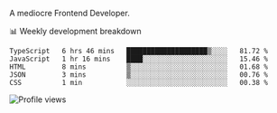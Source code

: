 A mediocre Frontend Developer.

📊 Weekly development breakdown
<!--START_SECTION:waka-->

```text
TypeScript   6 hrs 46 mins   ████████████████████▒░░░░   81.72 %
JavaScript   1 hr 16 mins    ████░░░░░░░░░░░░░░░░░░░░░   15.46 %
HTML         8 mins          ▒░░░░░░░░░░░░░░░░░░░░░░░░   01.68 %
JSON         3 mins          ▒░░░░░░░░░░░░░░░░░░░░░░░░   00.76 %
CSS          1 min           ░░░░░░░░░░░░░░░░░░░░░░░░░   00.38 %
```

<!--END_SECTION:waka-->

<img src="https://gpvc.arturio.dev/iqbalfasri" alt="Profile views"/>
